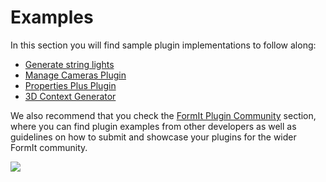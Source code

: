 # Examples

In this section you will find sample plugin implementations to follow along:

* [Generate string lights](generate-string-lights.md)
* [Manage Cameras Plugin](manage-cameras-plugin.md)
* [Properties Plus Plugin](properties-plus-plugin.md)
* [3D Context Generator](3d-context-generator.md)

We also recommend that you check the [FormIt Plugin Community](formit-plugin-community.md) section, where you can find plugin examples from other developers as well as guidelines on how to submit and showcase your plugins for the wider FormIt community. &#x20;

![](<../../.gitbook/assets/g6 (2).gif>)

